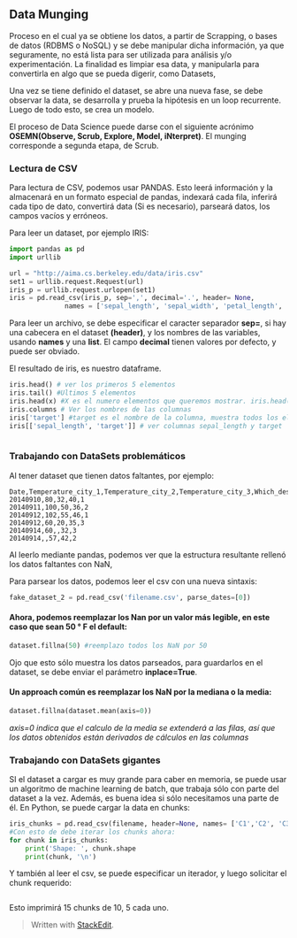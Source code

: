 ## Data Munging

Proceso en el cual ya se obtiene los datos, a partir de Scrapping, o bases de datos (RDBMS o NoSQL) y se debe manipular dicha información, ya que seguramente, no está lista para ser utilizada para análisis y/o experimentación.
La finalidad es limpiar esa data, y manipularla para convertirla en algo que se pueda digerir, como Datasets, 

Una vez se tiene definido el dataset, se abre una nueva fase, se debe observar la data, se desarrolla y prueba la hipótesis en un loop recurrente. Luego de todo esto, se crea un modelo. 

El proceso de Data Science puede darse con el siguiente acrónimo
**OSEMN(Observe, Scrub, Explore, Model, iNterpret)**. El munging corresponde a segunda etapa, de Scrub. 

### Lectura de CSV

Para lectura de CSV, podemos usar PANDAS. Esto leerá información y la almacenará en un formato especial de pandas, indexará cada fila, inferirá cada tipo de dato, convertirá data (Si es necesario), parseará datos, los campos vacíos y erróneos.

Para leer un dataset, por ejemplo IRIS:

```python
import pandas as pd
import urllib

url = "http://aima.cs.berkeley.edu/data/iris.csv"
set1 = urllib.request.Request(url)
iris_p = urllib.request.urlopen(set1)
iris = pd.read_csv(iris_p, sep=',', decimal='.', header= None,
              names = ['sepal_length', 'sepal_width', 'petal_length', 'petal_width', 'target'])
```
Para leer un archivo, se debe especificar el caracter separador **sep=**, si hay una cabecera en el dataset **(header)**, y los nombres de las variables, usando **names** y una **list**.  El campo **decimal** tienen valores por defecto, y puede ser obviado. 

El resultado de iris, es nuestro dataframe. 

```python
iris.head() # ver los primeros 5 elementos
iris.tail() #Ultimos 5 elementos	
iris.head(x) #X es el numero elementos que queremos mostrar. iris.head(2) muestra los primeros 2
iris.columns # Ver los nombres de las columnas
iris['target'] #target es el nombre de la columna, muestra todos los elementos de dicha columna
iris[['sepal_length', 'target']] # ver columnas sepal_length y target



```

### Trabajando con DataSets problemáticos

Al tener dataset que tienen datos faltantes, por ejemplo:

```markup
Date,Temperature_city_1,Temperature_city_2,Temperature_city_3,Which_destination
20140910,80,32,40,1
20140911,100,50,36,2
20140912,102,55,46,1
20140912,60,20,35,3
20140914,60,,32,3
20140914,,57,42,2
```

Al leerlo mediante pandas, podemos ver que la estructura resultante rellenó los datos faltantes con NaN, 

Para parsear los datos, podemos leer el csv con una nueva sintaxis:

```python
fake_dataset_2 = pd.read_csv('filename.csv', parse_dates=[0])
```

#### Ahora, podemos reemplazar los Nan por un valor más legible, en este caso que sean 50 ° F el default:
```python
dataset.fillna(50) #reemplazo todos los NaN por 50
```
Ojo que esto sólo muestra los datos parseados, para guardarlos en el dataset, se debe enviar el parámetro **inplace=True**.

#### Un approach común es reemplazar los NaN por la mediana o la media:

```python
dataset.fillna(dataset.mean(axis=0))
```
*axis=0 indica que el calculo de la media se extenderá a las filas, así que los datos obtenidos están derivados de cálculos en las columnas*

### Trabajando con DataSets gigantes

SI el dataset a cargar es muy grande para caber en memoria, se puede usar un algoritmo de machine learning de batch, que trabaja sólo con parte del dataset a la vez. Además, es buena idea si sólo necesitamos una parte de él. En Python, se puede cargar la data en chunks:

```python
iris_chunks = pd.read_csv(filename, header=None, names= ['C1','C2', 'C3', 'C4', 'C5'], chunksize = 10)
#Con esto de debe iterar los chunks ahora:
for chunk in iris_chunks:
	print('Shape: ', chunk.shape
	print(chunk, '\n')
```

Y también al leer el csv, se puede especificar un iterador, y luego solicitar el chunk requerido:

```

```
Esto imprimirá 15 chunks de 10, 5 cada uno. 
> Written with [StackEdit](https://stackedit.io/).
<!--stackedit_data:
eyJoaXN0b3J5IjpbLTEwNzY1NTkyNTksLTIwMDIxODQ2NDYsLT
E3ODQ4NjczNTYsLTIwMzcwMzU3MjUsLTEzMjExODQ2NzQsLTYy
OTExMjY1NSwzMTkzMzUzMjcsLTE2MTM2ODYzNV19
-->